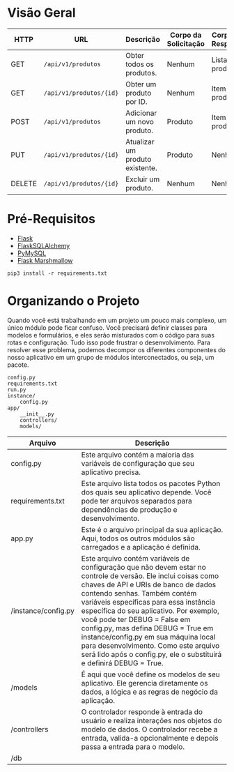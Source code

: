# Visão Geral

| HTTP | URL | Descrição | Corpo da Solicitação | Corpo da Resposta |
| --- | --- | --- | --- | --- |
| GET | `/api/v1/produtos` | Obter todos os produtos. | Nenhum | Lista de produtos |
| GET | `/api/v1/produtos/{id}` | Obter um produto por ID. | Nenhum | Item de produto |
| POST | `/api/v1/produtos` | Adicionar um novo produto. | Produto | Item de produto |
| PUT | `/api/v1/produtos/{id}` | Atualizar um produto existente. | Produto | Nenhum |
| DELETE | `/api/v1/produtos/{id}` | Excluir um produto. | Nenhum | Nenhum |

# Pré-Requisitos

- [Flask](https://flask.palletsprojects.com/en/2.1.x/)
- [FlaskSQLAlchemy](https://flask-sqlalchemy.palletsprojects.com/en/2.x/)
- [PyMySQL](https://pypi.org/project/PyMySQL/)
- [Flask Marshmallow](https://flask-marshmallow.readthedocs.io/en/latest/)

```
pip3 install -r requirements.txt

```

# Organizando o Projeto

Quando você está trabalhando em um projeto um pouco mais complexo, um único módulo pode ficar confuso. Você precisará definir classes para modelos e formulários, e eles serão misturados com o código para suas rotas e configuração. Tudo isso pode frustrar o desenvolvimento. Para resolver esse problema, podemos decompor os diferentes componentes do nosso aplicativo em um grupo de módulos interconectados, ou seja, um pacote.

```
config.py
requirements.txt
run.py
instance/
    config.py
app/
    __init__.py
    controllers/
    models/
```

| Arquivo | Descrição |
| --- | --- |
| config.py | Este arquivo contém a maioria das variáveis de configuração que seu aplicativo precisa. |
| requirements.txt | Este arquivo lista todos os pacotes Python dos quais seu aplicativo depende. Você pode ter arquivos separados para dependências de produção e desenvolvimento. |
| app.py | Este é o arquivo principal da sua aplicação. Aqui, todos os outros módulos são carregados e a aplicação é definida. |
| /instance/config.py | Este arquivo contém variáveis de configuração que não devem estar no controle de versão. Ele inclui coisas como chaves de API e URIs de banco de dados contendo senhas. Também contém variáveis específicas para essa instância específica do seu aplicativo. Por exemplo, você pode ter DEBUG = False em config.py, mas defina DEBUG = True em instance/config.py em sua máquina local para desenvolvimento. Como este arquivo será lido após o config.py, ele o substituirá e definirá DEBUG = True. |
| /models | É aqui que você define os modelos de seu aplicativo. Ele gerencia diretamente os dados, a lógica e as regras de negócio da aplicação. |
| /controllers | O controlador responde à entrada do usuário e realiza interações nos objetos do modelo de dados. O controlador recebe a entrada, valida-a opcionalmente e depois passa a entrada para o modelo. |
| /db |  |

